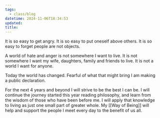 ```yaml
---
tags:
  - class/blog
datetime: 2024-11-06T18:34:53
updated: 
title: 
---
```

It is so easy to get angry. It is so easy to put oneself above others. It is so easy to forget people are not objects. 

A world of hate and anger is not somewhere I want to live. It is not somewhere I want my wife, daughters, family and friends to live. It is not a world I want for anyone.

Today the world has changed. Fearful of what that might bring I am making a public declaration. 

For the next 4 years and beyond I will strive to be the best I can be. I will continue the journey started this year reading philosophy, and learn from the wisdom of those who have been before me. I will apply that knowledge to living as just one small part of greater whole. My [[Way of Being]] will help and support the people I meet every day to the benefit of us all.

